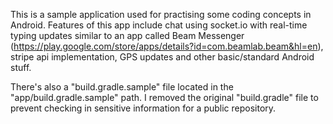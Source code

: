 This is a sample application used for practising some coding concepts in Android. Features of this app include chat using socket.io with real-time typing updates similar to an app called Beam Messenger (https://play.google.com/store/apps/details?id=com.beamlab.beam&hl=en), stripe api implementation, GPS updates and other basic/standard Android stuff.

There's also a "build.gradle.sample" file located in the "app/build.gradle.sample" path. I removed the original "build.gradle" file to prevent checking in sensitive information for a public repository.
